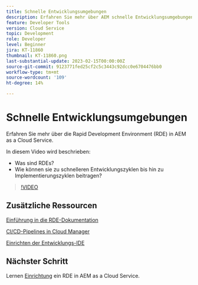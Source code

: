 ```yaml
---
title: Schnelle Entwicklungsumgebungen
description: Erfahren Sie mehr über AEM schnelle Entwicklungsumgebungen, was sie sind und wie sie bei schnellerer Entwicklung bis hin zu Implementierungszyklen helfen können.
feature: Developer Tools
version: Cloud Service
topic: Development
role: Developer
level: Beginner
jira: KT-11860
thumbnail: KT-11860.png
last-substantial-update: 2023-02-15T00:00:00Z
source-git-commit: 9123771fed25cf2c5c3443c92dcc0e6704476bb0
workflow-type: tm+mt
source-wordcount: '109'
ht-degree: 14%

---
```



# Schnelle Entwicklungsumgebungen

Erfahren Sie mehr über die Rapid Development Environment (RDE) in AEM as a Cloud Service.

In diesem Video wird beschrieben:

- Was sind RDEs?
- Wie können sie zu schnelleren Entwicklungszyklen bis hin zu Implementierungszyklen beitragen?

>[!VIDEO](https://video.tv.adobe.com/v/3414128/?quality=12&learn=on)

## Zusätzliche Ressourcen


[Einführung in die RDE-Dokumentation](https://experienceleague.adobe.com/docs/experience-manager-cloud-service/content/implementing/developing/rapid-development-environments.html#introduction)

[CI/CD-Pipelines in Cloud Manager](https://experienceleague.adobe.com/docs/experience-manager-cloud-service/content/implementing/using-cloud-manager/cicd-pipelines/introduction-ci-cd-pipelines.html)

[Einrichten der Entwicklungs-IDE](https://experienceleague.adobe.com/docs/experience-manager-learn/cloud-service/local-development-environment-set-up/development-tools.html?lang=de)

## Nächster Schritt

Lernen [Einrichtung](./how-to-setup.md) ein RDE in AEM as a Cloud Service.
